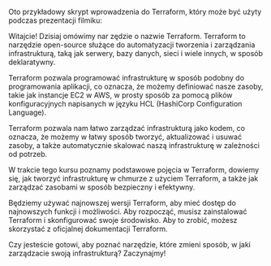 Oto przykładowy skrypt wprowadzenia do Terraform, który może być użyty podczas prezentacji filmiku:

Witajcie! Dzisiaj omówimy nar
zędzie o nazwie Terraform. Terraform to narzędzie open-source służące do automatyzacji tworzenia i zarządzania infrastrukturą, taką jak serwery, bazy danych, sieci i wiele innych, w sposób deklaratywny.

Terraform pozwala programować infrastrukturę w sposób podobny do programowania aplikacji, co oznacza, że możemy definiować nasze zasoby, takie jak instancje EC2 w AWS, w prosty sposób za pomocą plików konfiguracyjnych napisanych w języku HCL (HashiCorp Configuration Language).

Terraform pozwala nam łatwo zarządzać infrastrukturą jako kodem, co oznacza, że możemy w łatwy sposób tworzyć, aktualizować i usuwać zasoby, a także automatycznie skalować naszą infrastrukturę w zależności od potrzeb.

W trakcie tego kursu poznamy podstawowe pojęcia w Terraform, dowiemy się, jak tworzyć infrastrukturę w chmurze z użyciem Terraform, a także jak zarządzać zasobami w sposób bezpieczny i efektywny.

Będziemy używać najnowszej wersji Terraform, aby mieć dostęp do najnowszych funkcji i możliwości. Aby rozpocząć, musisz zainstalować Terraform i skonfigurować swoje środowisko. Aby to zrobić, możesz skorzystać z oficjalnej dokumentacji Terraform.

Czy jesteście gotowi, aby poznać narzędzie, które zmieni sposób, w jaki zarządzacie swoją infrastrukturą? Zaczynajmy!